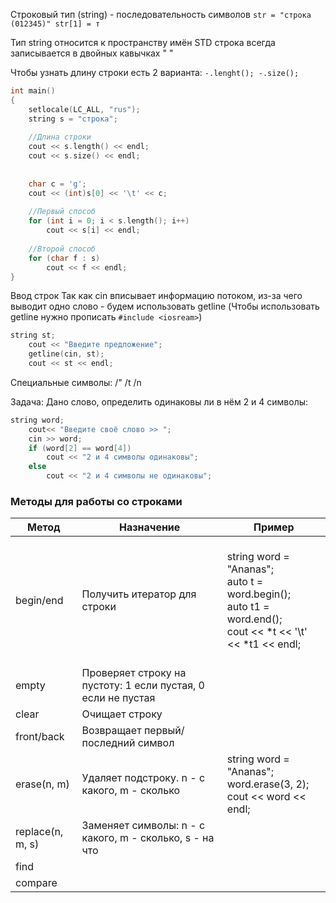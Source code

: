 Строковый тип (string) - последовательность символов
`str = "строка (012345)" str[1] = т`

Тип string относится к пространству имён STD
строка всегда записывается в двойных кавычках " "

Чтобы узнать длину строки есть 2 варианта: `-.lenght(); -.size();`

```cpp
int main()
{
	setlocale(LC_ALL, "rus");
	string s = "строка";
	
	//Длина строки
	cout << s.length() << endl;
	cout << s.size() << endl;
	
	
	char c = 'g';
	cout << (int)s[0] << '\t' << c;
	
	//Первый способ
	for (int i = 0; i < s.length(); i++)
		cout << s[i] << endl;
	
	//Второй способ
	for (char f : s)
		cout << f << endl;
}
```

Ввод строк
Так как cin вписывает информацию потоком, из-за чего выводит одно слово - будем использовать getline (Чтобы использовать getline нужно прописать `#include <iosream>`)
```cpp
string st;
	cout << "Введите предложение";
	getline(cin, st);
	cout << st << endl;
```

Специальные символы: /" /t /n

Задача:
Дано слово, определить одинаковы ли в нём 2 и  4 символы:
```cpp
string word;
	cout<< "Введите своё слово >> ";
	cin >> word;
	if (word[2] == word[4])
		cout << "2 и 4 символы одинаковы";
	else
		cout << "2 и 4 символы не одинаковы";
```

### Методы для работы со строками

| Метод            | Назначение                                                   | Пример                                                                                                                          |
| ---------------- | ------------------------------------------------------------ | ------------------------------------------------------------------------------------------------------------------------------- |
| begin/end        | Получить итератор для строки                                 | <br>string word = "Ananas";<br>	auto t = word.begin();<br>	auto t1 = word.end();<br>	cout << *t << '\t' << *t1 << endl;<br><br> |
| empty            | Проверяет строку на пустоту: 1 если пустая, 0 если не пустая |                                                                                                                                 |
| clear            | Очищает строку                                               |                                                                                                                                 |
| front/back       | Возвращает первый/последний символ                           |                                                                                                                                 |
| erase(n, m)      | Удаляет подстроку. n - с какого, m - сколько                 | string word = "Ananas";<br>	word.erase(3, 2);<br>	cout << word << endl;                                                         |
| replace(n, m, s) | Заменяет символы: n - с какого, m - сколько, s - на что      |                                                                                                                                 |
| find             |                                                              |                                                                                                                                 |
| compare          |                                                              |                                                                                                                                 |
